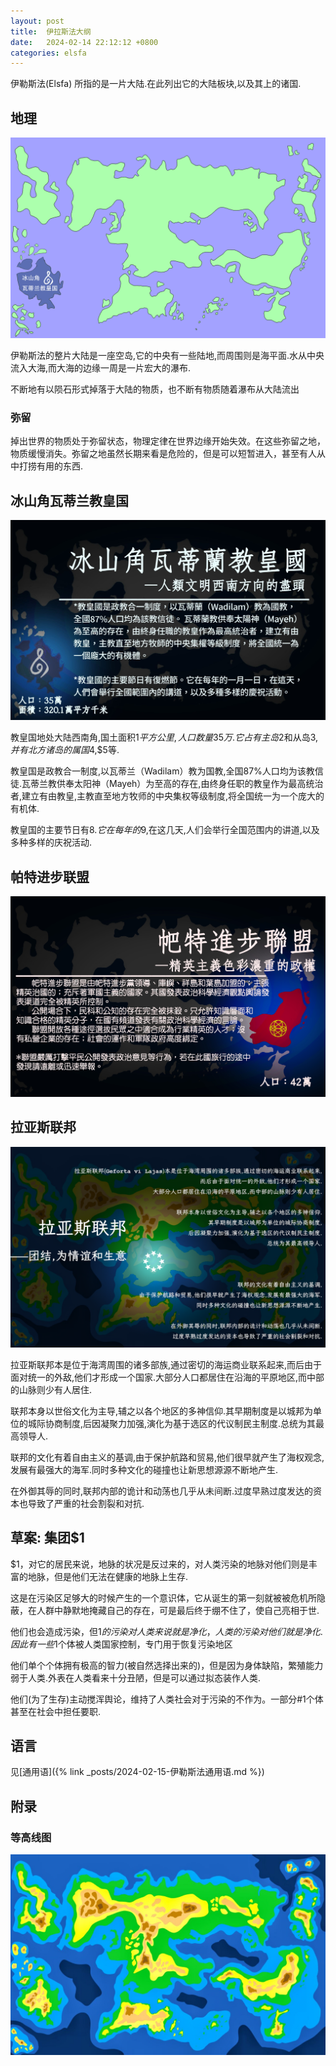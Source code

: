 ```yaml
---
layout: post
title:  伊拉斯法大纲
date:   2024-02-14 22:12:12 +0800
categories: elsfa
---
```




伊勒斯法(Elsfa) 所指的是一片大陆.在此列出它的大陆板块,以及其上的诸国.

## 地理

![](/assets/elsfa/map-elsfa-v2-territory.png)

伊勒斯法的整片大陆是一座空岛,它的中央有一些陆地,而周围则是海平面.水从中央流入大海,而大海的边缘一周是一片宏大的瀑布.

不断地有以陨石形式掉落于大陆的物质，也不断有物质随着瀑布从大陆流出

### 弥留

掉出世界的物质处于弥留状态，物理定律在世界边缘开始失效。在这些弥留之地，物质缓慢消失。弥留之地虽然长期来看是危险的，但是可以短暂进入，甚至有人从中打捞有用的东西.

## 冰山角瓦蒂兰教皇国

![](/assets/elsfa/教皇国海报.jpg)

教皇国地处大陆西南角,国土面积$1平方公里,人口数量35万.它占有主岛$2和从岛$3,并有北方诸岛的属国$4,$5等.

教皇国是政教合一制度,以瓦蒂兰（Wadilam）教为国教,全国87%人口均为该教信徒.瓦蒂兰教供奉太阳神（Mayeh）为至高的存在,由终身任职的教皇作为最高统治者,建立有由教皇,主教直至地方牧师的中央集权等级制度,将全国统一为一个庞大的有机体.

教皇国的主要节日有$8.它在每年的$9,在这几天,人们会举行全国范围内的讲道,以及多种多样的庆祝活动.

<!-- “以上帝之善为名的极权主义，这个暴政在危险的时候撑住了教皇国的民心，可是在和平日久时，它为了维持自己的存在，竭力地制造敌人，结果自己成了新的苦难” -->

## 帕特进步联盟

![](/assets/elsfa/帕特进步联盟海报.jpg)

## 拉亚斯联邦

![](/assets/elsfa/拉亚斯联邦海报.png)

拉亚斯联邦本是位于海湾周围的诸多部族,通过密切的海运商业联系起来,而后由于面对统一的外敌,他们才形成一个国家.大部分人口都居住在沿海的平原地区,而中部的山脉则少有人居住.

联邦本身以世俗文化为主导,辅之以各个地区的多神信仰.其早期制度是以城邦为单位的城际协商制度,后因凝聚力加强,演化为基于选区的代议制民主制度.总统为其最高领导人.

联邦的文化有着自由主义的基调,由于保护航路和贸易,他们很早就产生了海权观念,发展有最强大的海军.同时多种文化的碰撞也让新思想源源不断地产生.

在外御其辱的同时,联邦内部的诡计和动荡也几乎从未间断.过度早熟过度发达的资本也导致了严重的社会割裂和对抗.

## 草案: 集团$1

$1，对它的居民来说，地脉的状况是反过来的，对人类污染的地脉对他们则是丰富的地脉，但是他们无法在健康的地脉上生存.

这是在污染区足够大的时候产生的一个意识体，它从诞生的第一刻就被被危机所隐蔽，在人群中静默地掩藏自己的存在，可是最后终于绷不住了，使自己亮相于世.

他们也会造成污染，但$1的污染对人类来说就是净化，人类的污染对他们就是净化.因此有一些$1个体被人类国家控制，专门用于恢复污染地区

他们单个个体拥有极高的智力(被自然选择出来的)，但是因为身体缺陷，繁殖能力弱于人类.外表在人类看来十分丑陋，但是可以通过拟态装作人类.

他们(为了生存)主动搅浑舆论，维持了人类社会对于污染的不作为。一部分#1个体甚至在社会中担任要职.

## 语言

见[通用语]({% link _posts/2024-02-15-伊勒斯法通用语.md %})

## 附录

### 等高线图

![](/assets/elsfa/map-elsfa-altitude.jpg)